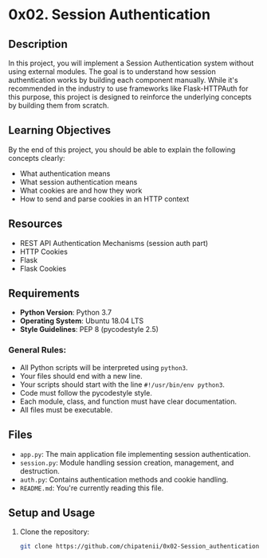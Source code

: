 # 0x02. Session Authentication

## Description
In this project, you will implement a Session Authentication system without using external modules. The goal is to understand how session authentication works by building each component manually. While it's recommended in the industry to use frameworks like Flask-HTTPAuth for this purpose, this project is designed to reinforce the underlying concepts by building them from scratch.

## Learning Objectives
By the end of this project, you should be able to explain the following concepts clearly:
- What authentication means
- What session authentication means
- What cookies are and how they work
- How to send and parse cookies in an HTTP context

## Resources
- REST API Authentication Mechanisms (session auth part)
- HTTP Cookies
- Flask
- Flask Cookies

## Requirements
- **Python Version**: Python 3.7
- **Operating System**: Ubuntu 18.04 LTS
- **Style Guidelines**: PEP 8 (pycodestyle 2.5)

### General Rules:
- All Python scripts will be interpreted using `python3`.
- Your files should end with a new line.
- Your scripts should start with the line `#!/usr/bin/env python3`.
- Code must follow the pycodestyle style.
- Each module, class, and function must have clear documentation.
- All files must be executable.

## Files
- `app.py`: The main application file implementing session authentication.
- `session.py`: Module handling session creation, management, and destruction.
- `auth.py`: Contains authentication methods and cookie handling.
- `README.md`: You're currently reading this file.

## Setup and Usage
1. Clone the repository:
   ```bash
   git clone https://github.com/chipatenii/0x02-Session_authentication.git
